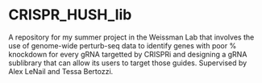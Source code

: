 # CRISPR_HUSH_lib
A repository for my summer project in the Weissman Lab that involves the use of genome-wide perturb-seq data to identify genes with poor % knockdown for every gRNA targetted by CRISPRi and designing a gRNA sublibrary that can allow its users to target those guides. Supervised by Alex LeNail and Tessa Bertozzi.  
